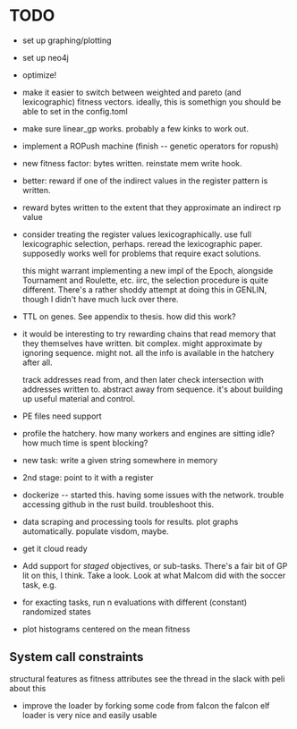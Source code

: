 # TODO

- set up graphing/plotting
- set up neo4j

- optimize!
- make it easier to switch between weighted and pareto (and lexicographic) fitness vectors.
ideally, this is somethign you should be able to set in the config.toml

- make sure linear_gp works. probably a few kinks to work out. 

- implement a ROPush machine (finish -- genetic operators for ropush)

- new fitness factor: bytes written. reinstate mem write hook.
- better: reward if one of the indirect values in the register pattern is written.
- reward bytes written to the extent that they approximate an indirect rp value

- consider treating the register values lexicographically. 
  use full lexicographic selection, perhaps. reread the lexicographic paper. 
  supposedly works well for problems that require exact solutions. 
  
  this might warrant implementing a new impl of the Epoch, alongside Tournament
  and Roulette, etc. iirc, the selection procedure is quite different. There's
  a rather shoddy attempt at doing this in GENLIN, though I didn't have much
  luck over there.  
  
- TTL on genes. See appendix to thesis. how did this work?

- it would be interesting to try rewarding chains that read memory that they themselves have written. bit complex. might approximate by ignoring sequence. might not. all the info is available in the hatchery after all. 

    track addresses read from, and then later check intersection with addresses written to. abstract away from sequence. it's about building up useful material and control. 

- PE files need support

- profile the hatchery. how many workers and engines are sitting idle? how much time is spent blocking?

- new task: write a given string somewhere in memory
- 2nd stage: point to it with a register

- dockerize
-- started this. having some issues with the network. trouble accessing github in the rust build. troubleshoot this. 

- data scraping and processing tools for results. plot graphs automatically. populate visdom, maybe.


- get it cloud ready

- Add support for *staged* objectives, or sub-tasks. There's a fair bit of GP lit on this, I think. Take a look. Look at what Malcom did with the soccer task, e.g.

- for exacting tasks, run n evaluations with different (constant) randomized states

- plot histograms centered on the mean fitness

## System call constraints
structural features as fitness attributes
see the thread in the slack with peli about this

- improve the loader by forking some code from falcon
the falcon elf loader is very nice and easily usable 
 
 